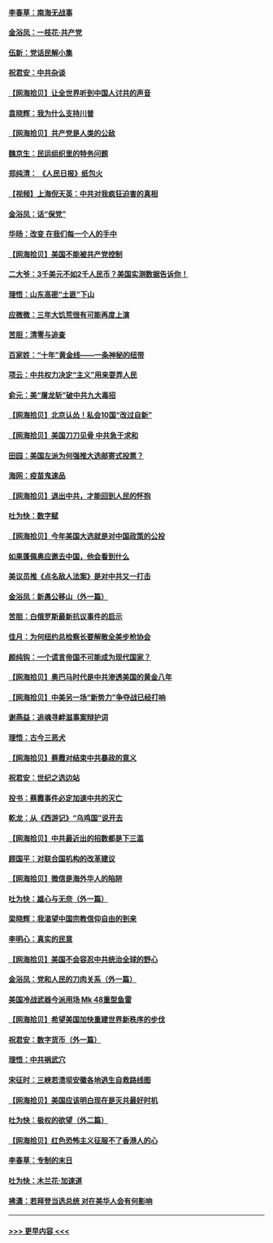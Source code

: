 #### [李春草：南海无战事](../pages/nsc993/n12371159.md?t=09011451) 
#### [金浴凤：一枝花·共产党](../pages/nsc993/n12368757.md?t=09011451) 
#### [伍新：党话民解小集](../pages/nsc993/n12366907.md?t=09011451) 
#### [祝君安：中共杂谈](../pages/nsc993/n12366076.md?t=09011451) 
#### [【网海拾贝】让全世界听到中国人讨共的声音](../pages/nsc993/n12365569.md?t=09011451) 
#### [袁晓辉：我为什么支持川普](../pages/nsc993/n12362670.md?t=09011451) 
#### [【网海拾贝】共产党是人类的公敌](../pages/nsc993/n12363182.md?t=09011451) 
#### [魏京生：民运组织里的特务问题](../pages/nsc993/n12363010.md?t=09011451) 
#### [郑纯清： 《人民日报》纸包火](../pages/nsc993/n12362706.md?t=09011451) 
#### [【视频】上海倪天英：中共对我疯狂迫害的真相](../pages/nsc993/n12356341.md?t=09011451) 
#### [金浴凤：话“保党”](../pages/nsc993/n12361867.md?t=09011451) 
#### [华旸：改变 在我们每一个人的手中](../pages/nsc993/n12361774.md?t=09011451) 
#### [【网海拾贝】美国不能被共产党控制](../pages/nsc993/n12360271.md?t=09011451) 
#### [二大爷：3千美元不如2千人民币？美国实测数据告诉你！](../pages/nsc993/n12358563.md?t=09011451) 
#### [理悟：山东高密“土匪”下山](../pages/nsc993/n12358535.md?t=09011451) 
#### [应微微：三年大饥荒很有可能再度上演](../pages/nsc993/n12358523.md?t=09011451) 
#### [苦胆：清零与追查](../pages/nsc993/n12358501.md?t=09011451) 
#### [百家姓：“十年”黄金线——一条神秘的纽带](../pages/nsc993/n12358319.md?t=09011451) 
#### [项云：中共权力决定“主义”用来耍弄人民](../pages/nsc993/n12358172.md?t=09011451) 
#### [俞元：美“屠龙斩”破中共九大毒招](../pages/nsc993/n12357822.md?t=09011451) 
#### [【网海拾贝】北京认怂！私会10国“改过自新”](../pages/nsc993/n12357784.md?t=09011451) 
#### [【网海拾贝】美国刀刀见骨 中共急于求和](../pages/nsc993/n12355511.md?t=09011451) 
#### [田园：美国左派为何强推大选邮寄式投票？](../pages/nsc993/n12352963.md?t=09011451) 
#### [海网：疫苗鬼速品](../pages/nsc993/n12354438.md?t=09011451) 
#### [【网海拾贝】退出中共，才能回到人民的怀抱](../pages/nsc993/n12352634.md?t=09011451) 
#### [吐为快：数字赋](../pages/nsc993/n12352317.md?t=09011451) 
#### [【网海拾贝】今年美国大选就是对中国政策的公投](../pages/nsc993/n12350973.md?t=09011451) 
#### [如果蓬佩奥应邀去中国，他会看到什么](../pages/nsc993/n12350945.md?t=09011451) 
#### [美议员推《点名敌人法案》是对中共又一打击](../pages/nsc993/n12350765.md?t=09011451) 
#### [金浴凤：新愚公移山（外一篇）](../pages/nsc993/n12350253.md?t=09011451) 
#### [苦胆：白俄罗斯最新抗议事件的启示](../pages/nsc993/n12349989.md?t=09011451) 
#### [佳月：为何纽约总检察长要解散全美步枪协会](../pages/nsc993/n12349939.md?t=09011451) 
#### [颜纯钩：一个谎言帝国不可能成为现代国家？](../pages/nsc993/n12349898.md?t=09011451) 
#### [【网海拾贝】奥巴马时代是中共渗透美国的黄金八年](../pages/nsc993/n12349284.md?t=09011451) 
#### [【网海拾贝】中美另一场“新势力”争夺战已经打响](../pages/nsc993/n12346998.md?t=09011451) 
#### [谢燕益：追魂寻衅滋事案辩护词](../pages/nsc993/n12346892.md?t=09011451) 
#### [理悟：古今三恶犬](../pages/nsc993/n12345190.md?t=09011451) 
#### [【网海拾贝】蔡霞对结束中共暴政的意义](../pages/nsc993/n12344263.md?t=09011451) 
#### [祝君安：世纪之选边站](../pages/nsc993/n12342382.md?t=09011451) 
#### [投书：蔡霞事件必定加速中共的灭亡](../pages/nsc993/n12341881.md?t=09011451) 
#### [乾龙：从《西游记》“乌鸡国”说开去](../pages/nsc993/n12341690.md?t=09011451) 
#### [【网海拾贝】中共最近出的招数都是下三滥](../pages/nsc993/n12341593.md?t=09011451) 
#### [顾国平：对联合国机构的改革建议](../pages/nsc993/n12339928.md?t=09011451) 
#### [【网海拾贝】微信是海外华人的陷阱](../pages/nsc993/n12338868.md?t=09011451) 
#### [吐为快：雄心与无奈（外一篇）](../pages/nsc993/n12338132.md?t=09011451) 
#### [梁晓辉：我渴望中国宗教信仰自由的到来](../pages/nsc993/n12336657.md?t=09011451) 
#### [李明心：真实的民意](../pages/nsc993/n12336089.md?t=09011451) 
#### [【网海拾贝】美国不会容忍中共统治全球的野心](../pages/nsc993/n12336063.md?t=09011451) 
#### [金浴凤：党和人民的刀肉关系（外一篇）](../pages/nsc993/n12335834.md?t=09011451) 
#### [美国冷战武器今派用场 Mk 48重型鱼雷](../pages/nsc993/n12335354.md?t=09011451) 
#### [【网海拾贝】希望美国加快重建世界新秩序的步伐](../pages/nsc993/n12334224.md?t=09011451) 
#### [祝君安：数字货币（外一篇）](../pages/nsc993/n12334186.md?t=09011451) 
#### [理悟：中共祸武穴](../pages/nsc993/n12333962.md?t=09011451) 
#### [宋征时：三峡若溃坝安徽各地逃生自救路线图](../pages/nsc993/n12332450.md?t=09011451) 
#### [【网海拾贝】美国应该明白现在是灭共最好时机](../pages/nsc993/n12332313.md?t=09011451) 
#### [吐为快：极权的欲望（外二篇）](../pages/nsc993/n12332089.md?t=09011451) 
#### [【网海拾贝】红色恐怖主义征服不了香港人的心](../pages/nsc993/n12329296.md?t=09011451) 
#### [李春草：专制的末日](../pages/nsc993/n12329079.md?t=09011451) 
#### [吐为快：木兰花‧加速道](../pages/nsc993/n12327366.md?t=09011451) 
#### [拂潇：若拜登当选总统 对在美华人会有何影响](../pages/nsc993/n12295996.md?t=09011451) 

----
#### [ >>> 更早内容 <<< ](../indexes/nsc993-earlier.md)
